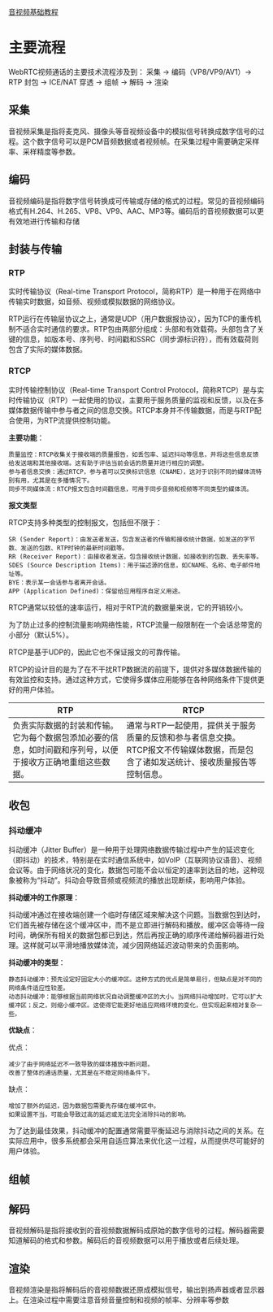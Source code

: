 [音视频基础教程](https://ffmpeg.xianwaizhiyin.net/base-knowledge/base-knowledge.html)
# 主要流程
WebRTC视频通话的主要技术流程涉及到：
采集 → 编码（VP8/VP9/AV1）→ RTP 封包 → ICE/NAT 穿透 → 组帧 → 解码 → 渲染

## 采集
音视频采集是指将麦克风、摄像头等音视频设备中的模拟信号转换成数字信号的过程。这个数字信号可以是PCM音频数据或者视频帧。在采集过程中需要确定采样率、采样精度等参数。
## 编码
音视频编码是指将数字信号转换成可传输或存储的格式的过程。常见的音视频编码格式有H.264、H.265、VP8、VP9、AAC、MP3等。编码后的音视频数据可以更有效地进行传输和存储
## 封装与传输 
### RTP
实时传输协议（Real-time Transport Protocol，简称RTP）是一种用于在网络中传输实时数据，如音频、视频或模拟数据的网络协议。

RTP运行在传输层协议之上，通常是UDP（用户数据报协议），因为TCP的重传机制不适合实时通信的要求。RTP包由两部分组成：头部和有效载荷。头部包含了关键的信息，如版本号、序列号、时间戳和SSRC（同步源标识符），而有效载荷则包含了实际的媒体数据。

### RTCP
实时传输控制协议（Real-time Transport Control Protocol，简称RTCP）是与实时传输协议（RTP）一起使用的协议，主要用于服务质量的监视和反馈，以及在多媒体数据传输中参与者之间的信息交换。RTCP本身并不传输数据，而是与RTP配合使用，为RTP流提供控制功能。

**主要功能**：
```
质量监控：RTCP收集关于接收端的质量报告，如丢包率、延迟抖动等信息，并将这些信息反馈给发送端和其他接收端。这有助于评估当前会话的质量并进行相应的调整。
参与者信息交换：通过RTCP，参与者可以交换标识信息（CNAME），这对于识别不同的媒体流特别有用，尤其是在多播情况下。
同步不同媒体流：RTCP报文包含时间戳信息，可用于同步音频和视频等不同类型的媒体流。
```
**报文类型**

RTCP支持多种类型的控制报文，包括但不限于：
```
SR (Sender Report)：由发送者发送，包含发送者的传输和接收统计数据，如发送的字节数、发送的包数、RTP时钟的最新时间戳等。
RR (Receiver Report)：由接收者发送，包含接收统计数据，如接收到的包数、丢失率等。
SDES (Source Description Items)：用于描述源的信息，如CNAME、名称、电子邮件地址等。
BYE：表示某一会话参与者离开会话。
APP (Application Defined)：保留给应用程序自定义用途。
```
RTCP通常以较低的速率运行，相对于RTP流的数据量来说，它的开销较小。

为了防止过多的控制流量影响网络性能，RTCP流量一般限制在一个会话总带宽的小部分（默认5%）。

RTCP是基于UDP的，因此它也不保证报文的可靠传输。

RTCP的设计目的是为了在不干扰RTP数据流的前提下，提供对多媒体数据传输的有效监控和支持。通过这种方式，它使得多媒体应用能够在各种网络条件下提供更好的用户体验。

|RTP|RTCP|
|---|---|
|负责实际数据的封装和传输。它为每个数据包添加必要的信息，如时间戳和序列号，以便于接收方正确地重组这些数据。|通常与RTP一起使用，提供关于服务质量的反馈和参与者信息交换。RTCP报文不传输媒体数据，而是包含了诸如发送统计、接收质量报告等控制信息。|

## 收包

### 抖动缓冲
抖动缓冲（Jitter Buffer）是一种用于处理网络数据传输过程中产生的延迟变化（即抖动）的技术，特别是在实时通信系统中，如VoIP（互联网协议语音）、视频会议等。由于网络状况的变化，数据包可能不会以恒定的速率到达目的地，这种现象被称为“抖动”。抖动会导致音频或视频流的播放出现断续，影响用户体验。

**抖动缓冲的工作原理**：

抖动缓冲通过在接收端创建一个临时存储区域来解决这个问题。当数据包到达时，它们首先被存储在这个缓冲区中，而不是立即进行解码和播放。缓冲区会等待一段时间，确保所有相关的数据包都已到达，然后再按正确的顺序传递给解码器进行处理。这样就可以平滑地播放媒体流，减少因网络延迟波动带来的负面影响。

**抖动缓冲的类型**：
```
静态抖动缓冲：预先设定好固定大小的缓冲区。这种方式的优点是简单易行，但缺点是对不同的网络条件适应性较差。
动态抖动缓冲：能够根据当前网络状况自动调整缓冲区的大小。当网络抖动增加时，它可以扩大缓冲区；反之，则缩小缓冲区。这使得它能更好地适应网络环境的变化，但实现起来相对复杂一些。
```
**优缺点**：

优点：
```
减少了由于网络延迟不一致导致的媒体播放中断问题。
改善了整体的通话质量，尤其是在不稳定网络条件下。
```
缺点：
```
增加了额外的延迟，因为数据包需要先存储在缓冲区中。
如果设置不当，可能会导致过高的延迟或无法完全消除抖动的影响。
```
为了达到最佳效果，抖动缓冲的配置通常需要平衡延迟与消除抖动之间的关系。在实际应用中，很多系统都会采用自适应算法来优化这一过程，从而提供尽可能好的用户体验。


## 组帧

## 解码
音视频解码是指将接收到的音视频数据解码成原始的数字信号的过程。解码器需要知道解码的格式和参数。解码后的音视频数据可以用于播放或者后续处理。
## 渲染
音视频渲染是指将解码后的音视频数据还原成模拟信号，输出到扬声器或者显示器上。在渲染过程中需要注意音频音量控制和视频的帧率、分辨率等参数
#
